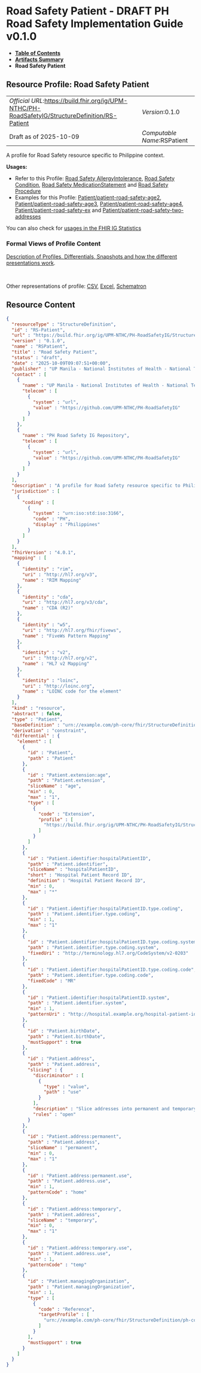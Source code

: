# Road Safety Patient - DRAFT PH Road Safety Implementation Guide v0.1.0

* [**Table of Contents**](toc.md)
* [**Artifacts Summary**](artifacts.md)
* **Road Safety Patient**

## Resource Profile: Road Safety Patient 

| | |
| :--- | :--- |
| *Official URL*:https://build.fhir.org/ig/UPM-NTHC/PH-RoadSafetyIG/StructureDefinition/RS-Patient | *Version*:0.1.0 |
| Draft as of 2025-10-09 | *Computable Name*:RSPatient |

 
A profile for Road Safety resource specific to Philippine context. 

**Usages:**

* Refer to this Profile: [Road Safety AllergyIntolerance](StructureDefinition-RS-Allergyintolerance.md), [Road Safety Condition](StructureDefinition-RS-Condition.md), [Road Safety MedicationStatement](StructureDefinition-RS-Medicationstatement.md) and [Road Safety Procedure](StructureDefinition-RS-Procedure.md)
* Examples for this Profile: [Patient/patient-road-safety-age2](Patient-patient-road-safety-age2.md), [Patient/patient-road-safety-age3](Patient-patient-road-safety-age3.md), [Patient/patient-road-safety-age4](Patient-patient-road-safety-age4.md), [Patient/patient-road-safety-ex](Patient-patient-road-safety-ex.md) and [Patient/patient-road-safety-two-addresses](Patient-patient-road-safety-two-addresses.md)

You can also check for [usages in the FHIR IG Statistics](https://packages2.fhir.org/xig/example.fhir.ph.roadsafety|current/StructureDefinition/RS-Patient)

### Formal Views of Profile Content

 [Description of Profiles, Differentials, Snapshots and how the different presentations work](http://build.fhir.org/ig/FHIR/ig-guidance/readingIgs.html#structure-definitions). 

 

Other representations of profile: [CSV](StructureDefinition-RS-Patient.csv), [Excel](StructureDefinition-RS-Patient.xlsx), [Schematron](StructureDefinition-RS-Patient.sch) 



## Resource Content

```json
{
  "resourceType" : "StructureDefinition",
  "id" : "RS-Patient",
  "url" : "https://build.fhir.org/ig/UPM-NTHC/PH-RoadSafetyIG/StructureDefinition/RS-Patient",
  "version" : "0.1.0",
  "name" : "RSPatient",
  "title" : "Road Safety Patient",
  "status" : "draft",
  "date" : "2025-10-09T09:07:51+00:00",
  "publisher" : "UP Manila - National Institutes of Health - National Telehealth Center",
  "contact" : [
    {
      "name" : "UP Manila - National Institutes of Health - National Telehealth Center",
      "telecom" : [
        {
          "system" : "url",
          "value" : "https://github.com/UPM-NTHC/PH-RoadSafetyIG"
        }
      ]
    },
    {
      "name" : "PH Road Safety IG Repository",
      "telecom" : [
        {
          "system" : "url",
          "value" : "https://github.com/UPM-NTHC/PH-RoadSafetyIG"
        }
      ]
    }
  ],
  "description" : "A profile for Road Safety resource specific to Philippine context.",
  "jurisdiction" : [
    {
      "coding" : [
        {
          "system" : "urn:iso:std:iso:3166",
          "code" : "PH",
          "display" : "Philippines"
        }
      ]
    }
  ],
  "fhirVersion" : "4.0.1",
  "mapping" : [
    {
      "identity" : "rim",
      "uri" : "http://hl7.org/v3",
      "name" : "RIM Mapping"
    },
    {
      "identity" : "cda",
      "uri" : "http://hl7.org/v3/cda",
      "name" : "CDA (R2)"
    },
    {
      "identity" : "w5",
      "uri" : "http://hl7.org/fhir/fivews",
      "name" : "FiveWs Pattern Mapping"
    },
    {
      "identity" : "v2",
      "uri" : "http://hl7.org/v2",
      "name" : "HL7 v2 Mapping"
    },
    {
      "identity" : "loinc",
      "uri" : "http://loinc.org",
      "name" : "LOINC code for the element"
    }
  ],
  "kind" : "resource",
  "abstract" : false,
  "type" : "Patient",
  "baseDefinition" : "urn://example.com/ph-core/fhir/StructureDefinition/ph-core-patient",
  "derivation" : "constraint",
  "differential" : {
    "element" : [
      {
        "id" : "Patient",
        "path" : "Patient"
      },
      {
        "id" : "Patient.extension:age",
        "path" : "Patient.extension",
        "sliceName" : "age",
        "min" : 0,
        "max" : "1",
        "type" : [
          {
            "code" : "Extension",
            "profile" : [
              "https://build.fhir.org/ig/UPM-NTHC/PH-RoadSafetyIG/StructureDefinition/rs-patient-age"
            ]
          }
        ]
      },
      {
        "id" : "Patient.identifier:hospitalPatientID",
        "path" : "Patient.identifier",
        "sliceName" : "hospitalPatientID",
        "short" : "Hospital Patient Record ID",
        "definition" : "Hospital Patient Record ID",
        "min" : 0,
        "max" : "*"
      },
      {
        "id" : "Patient.identifier:hospitalPatientID.type.coding",
        "path" : "Patient.identifier.type.coding",
        "min" : 1,
        "max" : "1"
      },
      {
        "id" : "Patient.identifier:hospitalPatientID.type.coding.system",
        "path" : "Patient.identifier.type.coding.system",
        "fixedUri" : "http://terminology.hl7.org/CodeSystem/v2-0203"
      },
      {
        "id" : "Patient.identifier:hospitalPatientID.type.coding.code",
        "path" : "Patient.identifier.type.coding.code",
        "fixedCode" : "MR"
      },
      {
        "id" : "Patient.identifier:hospitalPatientID.system",
        "path" : "Patient.identifier.system",
        "min" : 1,
        "patternUri" : "http://hospital.example.org/hospital-patient-id"
      },
      {
        "id" : "Patient.birthDate",
        "path" : "Patient.birthDate",
        "mustSupport" : true
      },
      {
        "id" : "Patient.address",
        "path" : "Patient.address",
        "slicing" : {
          "discriminator" : [
            {
              "type" : "value",
              "path" : "use"
            }
          ],
          "description" : "Slice addresses into permanent and temporary",
          "rules" : "open"
        }
      },
      {
        "id" : "Patient.address:permanent",
        "path" : "Patient.address",
        "sliceName" : "permanent",
        "min" : 0,
        "max" : "1"
      },
      {
        "id" : "Patient.address:permanent.use",
        "path" : "Patient.address.use",
        "min" : 1,
        "patternCode" : "home"
      },
      {
        "id" : "Patient.address:temporary",
        "path" : "Patient.address",
        "sliceName" : "temporary",
        "min" : 0,
        "max" : "1"
      },
      {
        "id" : "Patient.address:temporary.use",
        "path" : "Patient.address.use",
        "min" : 1,
        "patternCode" : "temp"
      },
      {
        "id" : "Patient.managingOrganization",
        "path" : "Patient.managingOrganization",
        "min" : 1,
        "type" : [
          {
            "code" : "Reference",
            "targetProfile" : [
              "urn://example.com/ph-core/fhir/StructureDefinition/ph-core-organization"
            ]
          }
        ],
        "mustSupport" : true
      }
    ]
  }
}

```
